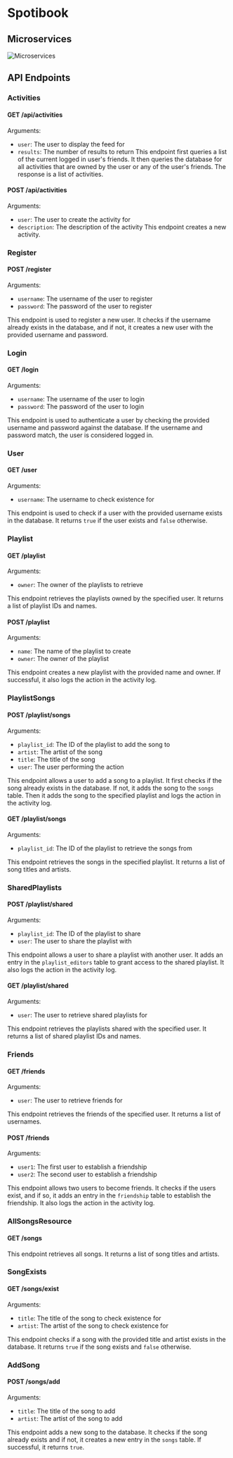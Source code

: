 # Spotibook

## Microservices

![Microservices](Microservices.jpg)

## API Endpoints

### Activities

#### GET /api/activities
Arguments:
- `user`: The user to display the feed for
- `results`: The number of results to return
This endpoint first queries a list of the current logged in user's friends. It then queries the database for all activities that are owned by the user or any of the user's friends. The response is a list of activities.

#### POST /api/activities
Arguments:
- `user`: The user to create the activity for
- `description`: The description of the activity
This endpoint creates a new activity.

### Register

#### POST /register
Arguments:
- `username`: The username of the user to register
- `password`: The password of the user to register

This endpoint is used to register a new user. It checks if the username already exists in the database, and if not, it creates a new user with the provided username and password.

### Login

#### GET /login
Arguments:
- `username`: The username of the user to login
- `password`: The password of the user to login

This endpoint is used to authenticate a user by checking the provided username and password against the database. If the username and password match, the user is considered logged in.

### User

#### GET /user
Arguments:
- `username`: The username to check existence for

This endpoint is used to check if a user with the provided username exists in the database. It returns `true` if the user exists and `false` otherwise.

### Playlist

#### GET /playlist
Arguments:
- `owner`: The owner of the playlists to retrieve

This endpoint retrieves the playlists owned by the specified user. It returns a list of playlist IDs and names.

#### POST /playlist
Arguments:
- `name`: The name of the playlist to create
- `owner`: The owner of the playlist

This endpoint creates a new playlist with the provided name and owner. If successful, it also logs the action in the activity log.

### PlaylistSongs

#### POST /playlist/songs
Arguments:
- `playlist_id`: The ID of the playlist to add the song to
- `artist`: The artist of the song
- `title`: The title of the song
- `user`: The user performing the action

This endpoint allows a user to add a song to a playlist. It first checks if the song already exists in the database. If not, it adds the song to the `songs` table. Then it adds the song to the specified playlist and logs the action in the activity log.

#### GET /playlist/songs
Arguments:
- `playlist_id`: The ID of the playlist to retrieve the songs from

This endpoint retrieves the songs in the specified playlist. It returns a list of song titles and artists.

### SharedPlaylists

#### POST /playlist/shared
Arguments:
- `playlist_id`: The ID of the playlist to share
- `user`: The user to share the playlist with

This endpoint allows a user to share a playlist with another user. It adds an entry in the `playlist_editors` table to grant access to the shared playlist. It also logs the action in the activity log.

#### GET /playlist/shared
Arguments:
- `user`: The user to retrieve shared playlists for

This endpoint retrieves the playlists shared with the specified user. It returns a list of shared playlist IDs and names.

### Friends

#### GET /friends
Arguments:
- `user`: The user to retrieve friends for

This endpoint retrieves the friends of the specified user. It returns a list of usernames.

#### POST /friends
Arguments:
- `user1`: The first user to establish a friendship
- `user2`: The second user to establish a friendship

This endpoint allows two users to become friends. It checks if the users exist, and if so, it adds an entry in the `friendship` table to establish the friendship. It also logs the action in the activity log.

### AllSongsResource

#### GET /songs
This endpoint retrieves all songs. It returns a list of song titles and artists.

### SongExists

#### GET /songs/exist
Arguments:
- `title`: The title of the song to check existence for
- `artist`: The artist of the song to check existence for

This endpoint checks if a song with the provided title and artist exists in the database. It returns `true` if the song exists and `false` otherwise.

### AddSong

#### POST /songs/add
Arguments:
- `title`: The title of the song to add
- `artist`: The artist of the song to add

This endpoint adds a new song to the database. It checks if the song already exists and if not, it creates a new entry in the `songs` table. If successful, it returns `true`.